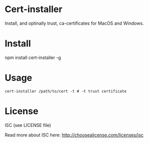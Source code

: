 # Cert-installer

Install, and optinally trust, ca-certificates for MacOS and Windows.

# Install

npm install cert-installer -g

# Usage

    cert-installer /path/to/cert -t # -t trust certificate

# License

ISC (see LICENSE file)

Read more about ISC here: http://choosealicense.com/licenses/isc
